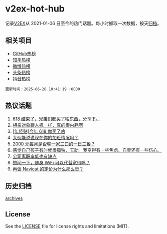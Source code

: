 # v2ex-hot-hub

 记录[V2EX](https://www.v2ex.com/)从 2021-01-06 日至今的热门话题。每小时抓取一次数据，按天[归档](archives)。
 
 ## 相关项目

- [GitHub热榜](https://github.com/lonnyzhang423/github-hot-hub)
- [知乎热榜](https://github.com/lonnyzhang423/zhihu-hot-hub)
- [微博热榜](https://github.com/lonnyzhang423/weibo-hot-hub)
- [头条热榜](https://github.com/lonnyzhang423/toutiao-hot-hub)
- [抖音热榜](https://github.com/lonnyzhang423/douyin-hot-hub)


 `更新时间：2025-06-20 10:41:19 +0800`

## 热议话题

1. [618 结束了，兄弟们都买了啥东西，分享下。](https://www.v2ex.com/t/1139619)
1. [相亲对象跟人机一样，真的很内耗啊](https://www.v2ex.com/t/1139629)
1. [[年经贴]今年 618 你买了啥](https://www.v2ex.com/t/1139620)
1. [大伙能说说现在你的加班情况吗？](https://www.v2ex.com/t/1139678)
1. [2000 元每月是否够一家三口的一日三餐？](https://www.v2ex.com/t/1139632)
1. [感觉自己孩子有时候很孤独，无助。我变得有一些焦虑、自责还有一些伤心。](https://www.v2ex.com/t/1139676)
1. [公司离职率低也有缺点](https://www.v2ex.com/t/1139694)
1. [想问一下，随身 WiFi 可以代替宽带吗？](https://www.v2ex.com/t/1139801)
1. [再谈 Navicat 的定价为什么那么贵？](https://www.v2ex.com/t/1139715)

## 历史归档

[archives](archives)

## License

See the [LICENSE](LICENSE) file for license rights and limitations (MIT).
